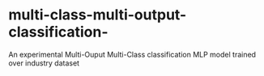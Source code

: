 # multi-class-multi-output-classification-
An experimental Multi-Ouput Multi-Class classification MLP model trained over industry dataset
